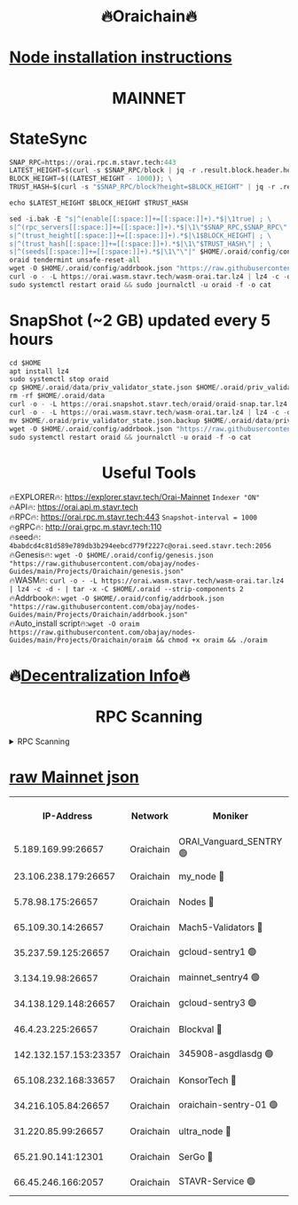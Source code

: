 <h1 align="center"> 🔥Oraichain🔥</h1>

[Node installation instructions](https://github.com/obajay/nodes-Guides/tree/main/Projects/Oraichain)
=
<h1 align="center"> MAINNET</h1>

# StateSync
```python
SNAP_RPC=https://orai.rpc.m.stavr.tech:443
LATEST_HEIGHT=$(curl -s $SNAP_RPC/block | jq -r .result.block.header.height); \
BLOCK_HEIGHT=$((LATEST_HEIGHT - 1000)); \
TRUST_HASH=$(curl -s "$SNAP_RPC/block?height=$BLOCK_HEIGHT" | jq -r .result.block_id.hash)

echo $LATEST_HEIGHT $BLOCK_HEIGHT $TRUST_HASH

sed -i.bak -E "s|^(enable[[:space:]]+=[[:space:]]+).*$|\1true| ; \
s|^(rpc_servers[[:space:]]+=[[:space:]]+).*$|\1\"$SNAP_RPC,$SNAP_RPC\"| ; \
s|^(trust_height[[:space:]]+=[[:space:]]+).*$|\1$BLOCK_HEIGHT| ; \
s|^(trust_hash[[:space:]]+=[[:space:]]+).*$|\1\"$TRUST_HASH\"| ; \
s|^(seeds[[:space:]]+=[[:space:]]+).*$|\1\"\"|" $HOME/.oraid/config/config.toml
oraid tendermint unsafe-reset-all
wget -O $HOME/.oraid/config/addrbook.json "https://raw.githubusercontent.com/obajay/nodes-Guides/main/Projects/Oraichain/addrbook.json"
curl -o - -L https://orai.wasm.stavr.tech/wasm-orai.tar.lz4 | lz4 -c -d - | tar -x -C $HOME/.oraid --strip-components 2
sudo systemctl restart oraid && sudo journalctl -u oraid -f -o cat
```
# SnapShot (~2 GB) updated every 5 hours
```python
cd $HOME
apt install lz4
sudo systemctl stop oraid
cp $HOME/.oraid/data/priv_validator_state.json $HOME/.oraid/priv_validator_state.json.backup
rm -rf $HOME/.oraid/data
curl -o - -L https://orai.snapshot.stavr.tech/oraid/oraid-snap.tar.lz4 | lz4 -c -d - | tar -x -C $HOME/.oraid --strip-components 2
curl -o - -L https://orai.wasm.stavr.tech/wasm-orai.tar.lz4 | lz4 -c -d - | tar -x -C $HOME/.oraid --strip-components 2
mv $HOME/.oraid/priv_validator_state.json.backup $HOME/.oraid/data/priv_validator_state.json
wget -O $HOME/.oraid/config/addrbook.json "https://raw.githubusercontent.com/obajay/nodes-Guides/main/Projects/Oraichain/addrbook.json"
sudo systemctl restart oraid && journalctl -u oraid -f -o cat
```

 <h1 align="center"> Useful Tools</h1>

🔥EXPLORER🔥:     https://explorer.stavr.tech/Orai-Mainnet        `Indexer "ON"` \
🔥API🔥:          https://orai.api.m.stavr.tech \
🔥RPC🔥:          https://orai.rpc.m.stavr.tech:443              `Snapshot-interval = 1000` \
🔥gRPC🔥:         http://orai.grpc.m.stavr.tech:110 \
🔥seed🔥:      `4babdcd4c81d589e789db3b294eebcd779f2227c@orai.seed.stavr.tech:2056` \
🔥Genesis🔥:   `wget -O $HOME/.oraid/config/genesis.json "https://raw.githubusercontent.com/obajay/nodes-Guides/main/Projects/Oraichain/genesis.json"` \
🔥WASM🔥:      `curl -o - -L https://orai.wasm.stavr.tech/wasm-orai.tar.lz4 | lz4 -c -d - | tar -x -C $HOME/.oraid --strip-components 2` \
🔥Addrbook🔥:  `wget -O $HOME/.oraid/config/addrbook.json "https://raw.githubusercontent.com/obajay/nodes-Guides/main/Projects/Oraichain/addrbook.json"` \
🔥Auto_install script🔥:`wget -O oraim https://raw.githubusercontent.com/obajay/nodes-Guides/main/Projects/Oraichain/oraim && chmod +x oraim && ./oraim`

🔥[Decentralization Info](https://github.com/obajay/StateSync-snapshots/tree/main/Projects/Oraichain/Decentralization)🔥
=
<h1 align="center"> RPC Scanning</h1>

<details>
<summary>RPC Scanning</summary>

<h2 align="center"> We scan nodes in real time every 4 hours. And we provide the final result of RPC endpoints.
We cannot influence the operation of these nodes in any way. </h2>


```python
If Voting Power is higher than 0 --> then the Node is a validator of the network and may be subject to attack and be a potential threat to the chain.
```
```python
We marked such validators with a red symbol
```

</details>

[raw Mainnet json](https://rpc-check.oraim.stavr.tech/oraim/rpc-oraim-result.json)
=


<table><tr><th>IP-Address</th><th>Network</th><th>Moniker</th><th>Latest Block Height</th><th>Earliest Block Height</th><th>Catching Up</th><th>Tx Index</th><th>Voting Power</th><th>Scan Time</th></tr><tr><td>5.189.169.99:26657</td><td>Oraichain</td><td>ORAI_Vanguard_SENTRY 🟢</td><td>15526669</td><td>0</td><td>False</td><td>on</td><td>0</td><td>2024-01-29T14:30:21.580144857UTC</td></tr><tr><td>23.106.238.179:26657</td><td>Oraichain</td><td>my_node 🔴</td><td>15526672</td><td>0</td><td>False</td><td>on</td><td>232587</td><td>2024-01-29T14:30:39.402567328UTC</td></tr><tr><td>5.78.98.175:26657</td><td>Oraichain</td><td>Nodes 🔴</td><td>15526673</td><td>0</td><td>False</td><td>off</td><td>164516</td><td>2024-01-29T14:30:47.756090366UTC</td></tr><tr><td>65.109.30.14:26657</td><td>Oraichain</td><td>Mach5-Validators 🔴</td><td>15526678</td><td>0</td><td>False</td><td>off</td><td>212</td><td>2024-01-29T14:31:14.773521896UTC</td></tr><tr><td>35.237.59.125:26657</td><td>Oraichain</td><td>gcloud-sentry1 🟢</td><td>15526668</td><td>1</td><td>False</td><td>on</td><td>0</td><td>2024-01-29T14:30:17.106437317UTC</td></tr><tr><td>3.134.19.98:26657</td><td>Oraichain</td><td>mainnet_sentry4 🟢</td><td>15526673</td><td>1</td><td>False</td><td>on</td><td>0</td><td>2024-01-29T14:30:44.443451971UTC</td></tr><tr><td>34.138.129.148:26657</td><td>Oraichain</td><td>gcloud-sentry3 🟢</td><td>15526675</td><td>1</td><td>False</td><td>on</td><td>0</td><td>2024-01-29T14:30:58.718340478UTC</td></tr><tr><td>46.4.23.225:26657</td><td>Oraichain</td><td>Blockval 🔴</td><td>15526679</td><td>10774049</td><td>False</td><td>off</td><td>276710</td><td>2024-01-29T14:31:19.426277306UTC</td></tr><tr><td>142.132.157.153:23357</td><td>Oraichain</td><td>345908-asgdlasdg 🟢</td><td>15526673</td><td>11956426</td><td>False</td><td>on</td><td>0</td><td>2024-01-29T14:30:43.788670723UTC</td></tr><tr><td>65.108.232.168:33657</td><td>Oraichain</td><td>KonsorTech 🔴</td><td>15526668</td><td>14344801</td><td>False</td><td>off</td><td>50315</td><td>2024-01-29T14:30:16.382774499UTC</td></tr><tr><td>34.216.105.84:26657</td><td>Oraichain</td><td>oraichain-sentry-01 🟢</td><td>15526669</td><td>14686801</td><td>False</td><td>on</td><td>0</td><td>2024-01-29T14:30:22.573713906UTC</td></tr><tr><td>31.220.85.99:26657</td><td>Oraichain</td><td>ultra_node 🔴</td><td>15526679</td><td>15360001</td><td>False</td><td>off</td><td>3</td><td>2024-01-29T14:31:17.119717787UTC</td></tr><tr><td>65.21.90.141:12301</td><td>Oraichain</td><td>SerGo 🔴</td><td>15526676</td><td>15426676</td><td>False</td><td>off</td><td>1</td><td>2024-01-29T14:31:05.258103742UTC</td></tr><tr><td>66.45.246.166:2057</td><td>Oraichain</td><td>STAVR-Service 🟢</td><td>15526677</td><td>15525601</td><td>False</td><td>on</td><td>0</td><td>2024-01-29T14:31:08.006378494UTC</td></tr></table>
